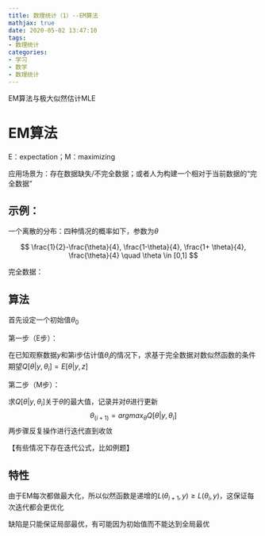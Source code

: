 ```yaml
---
title: 数理统计（1）--EM算法
mathjax: true
date: 2020-05-02 13:47:10
tags:
- 数理统计
categories:
- 学习
- 数学
- 数理统计
---
```


EM算法与极大似然估计MLE

<!--more-->

# EM算法

E：expectation；M：maximizing

应用场景为：存在数据缺失/不完全数据；或者人为构建一个相对于当前数据的“完全数据”

## 示例：

一个离散的分布：四种情况的概率如下，参数为$\theta$

$$
\frac{1}{2}-\frac{\theta}{4}, \frac{1-\theta}{4}, \frac{1+ \theta}{4}, \frac{\theta}{4} \quad \theta \in [0,1]
$$


完全数据：



## 算法

首先设定一个初始值$\theta_0$

第一步（E步）：

在已知观察数据$y$和第i步估计值$\theta_i$的情况下，求基于完全数据对数似然函数的条件期望$Q[\theta|y,\theta_i] = E[\theta|y,z]$

第二步（M步）：

求$Q[\theta|y,\theta_i]$关于$\theta$的最大值，记录并对$\theta$进行更新
$$
\theta_{(i+1)} = argmax_\theta Q[\theta|y,\theta_i]
$$
两步骤反复操作进行迭代直到收敛

【有些情况下存在迭代公式，比如例题】



## 特性

由于EM每次都做最大化，所以似然函数是递增的$L(\theta_{i+1},y)\geq L(\theta_{i},y)$，这保证每次迭代都会更优化

缺陷是只能保证局部最优，有可能因为初始值而不能达到全局最优
